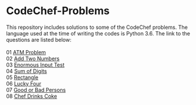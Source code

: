# CodeChef-Problems
This repository includes solutions to some of the CodeChef problems. The language used at the time of writing the codes is Python 3.6. 
The link to the questions are listed below: <br /><br />
01 [ATM Problem](https://www.codechef.com/problems/HS08TEST) <br />
02 [Add Two Numbers](https://www.codechef.com/problems/FLOW001) <br />
03 [Enormous Input Test](https://www.codechef.com/problems/INTEST) <br />
04 [Sum of Digits](https://www.codechef.com/problems/FLOW006) <br />
05 [Rectangle](https://www.codechef.com/problems/RECTANGL) <br />
06 [Lucky Four](https://www.codechef.com/problems/LUCKFOUR) <br />
07 [Good or Bad Persons](https://www.codechef.com/problems/GOODBAD) <br />
08 [Chef Drinks Coke](https://www.codechef.com/problems/COKE) <br />
